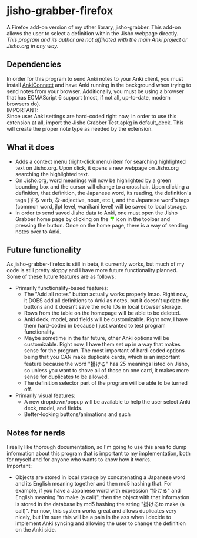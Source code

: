 # jisho-grabber-firefox
A Firefox add-on version of my other library, jisho-grabber. This add-on allows
the user to
select a definition within the Jisho webpage directly.  
*This program and its author are not affiliated with the main Anki project or*
*Jisho.org in any way.*

## Dependencies
In order for this program to send Anki notes to your Anki client, you must
install [AnkiConnect](https://ankiweb.net/shared/info/2055492159) and have Anki
running in the background when trying to send notes from your browser.
Additionally, you must be using a browser that has ECMAScript 6 support (most,
if not all, up-to-date, modern browsers do).  
IMPORTANT:  
Since user Anki settings are hard-coded right now, in order to use this
extension at all, import the Jisho Grabber Test.apkg in default_deck. This will
create the proper note type as needed by the extension.

## What it does
- Adds a context menu (right-click menu) item for searching highlighted text on
  Jisho.org. Upon click, it opens a new webpage on Jisho.org searching the
  highlighted text.
- On Jisho.org, word meanings will now be highlighted by a green bounding box
  and the cursor will change to a crosshair. Upon clicking a definition, that
  definition, the Japanese word, its reading, the definition's tags (する verb,
  な-adjective, noun, etc.), and the Japanese word's tags (common word, jlpt
  level, wanikani level) will be saved to local storage.
- In order to send saved Jisho data to Anki, one must open the Jisho Grabber
  home page by clicking on the
  <img src="./icons/jisho-grabber.svg" width="12" height="12"/> icon in the
  toolbar and pressing the button. Once on the home page, there is a way of
  sending notes over to Anki.

## Future functionality
As jisho-grabber-firefox is still in beta, it currently works, but much of my
code is still pretty sloppy and I have more future functionality planned. Some
of these future features are as follows:
- Primarily functionality-based features:
  - The "Add all notes" button actually works properly lmao. Right now, it DOES
    add all definitions to Anki as notes, but it doesn't update the buttons and
    it doesn't save the note IDs in local browser storage.
  - Rows from the table on the homepage will be able to be deleted.
  - Anki deck, model, and fields will be customizable. Right now, I have them
    hard-coded in because I just wanted to test program functionality.
  - Maybe sometime in the far future, other Anki options will be customizable.
    Right now, I have them set up in a way that makes sense for the program.
    The most important of hard-coded options being that you CAN make duplicate
    cards, which is an important feature because the word "掛ける" has 25
    meanings listed on Jisho, so unless you want to shove all of those on one
    card, it makes more sense for duplicates to be allowed.
  - The definition selector part of the program will be able to be turned off.
- Primarily visual features:
  - A new dropdown/popup will be available to help the user select Anki deck,
    model, and fields.
  - Better-looking buttons/animations and such

## Notes for nerds
I really like thorough documentation, so I'm going to use this area to dump
information about this program that is important to my implementation, both
for myself and for anyone who wants to know how it works.  
Important:
- Objects are stored in local storage by concatenating a Japanese word and its
  English meaning together and then md5 hashing that. For example, if you have
  a Japanese word with expression "掛ける" and English meaning "to make (a 
  call)", then the object with that information is stored in the database by
  md5 hashing the string "掛けるto make (a call)". For now, this system works
  great and allows duplicates very nicely, but I'm sure this will be a pain in
  the ass when I decide to implement Anki syncing and allowing the user to
  change the definition on the Anki side.